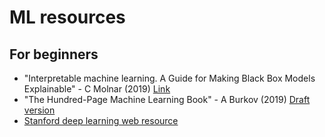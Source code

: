 # ML resources

## For beginners
- "Interpretable machine learning. A Guide for Making Black Box Models Explainable" - C Molnar (2019) [Link]( https://christophm.github.io/interpretable-ml-book)
- "The Hundred-Page Machine Learning Book" - A Burkov (2019) [Draft version](http://ema.cri-info.cm/wp-content/uploads/2019/07/2019BurkovTheHundred-pageMachineLearning.pdf)
- [Stanford deep learning web resource](http://ufldl.stanford.edu/tutorial/)
